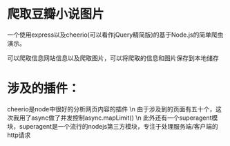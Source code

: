 # 爬取豆瓣小说图片
一个使用express以及cheerio(可以看作jQuery精简版)的基于Node.js的简单爬虫演示。

可以爬取信息网站信息以及爬取图片，可以将爬取的信息和图片保存到本地储存

# 涉及的插件： 
cheerio是node中很好的分析网页内容的插件 \n
由于涉及到的页面有五十个，这次我用了async做了并发控制async.mapLimit() \n
此外还有一个superagent模块，superagent是一个流行的nodejs第三方模块，专注于处理服务端/客户端的http请求

